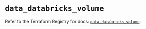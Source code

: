 # `data_databricks_volume`

Refer to the Terraform Registry for docs: [`data_databricks_volume`](https://registry.terraform.io/providers/databricks/databricks/1.62.0/docs/data-sources/volume).

